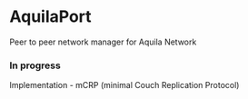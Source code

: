 # AquilaPort
Peer to peer network manager for Aquila Network

### In progress
Implementation - mCRP (minimal Couch Replication Protocol)
